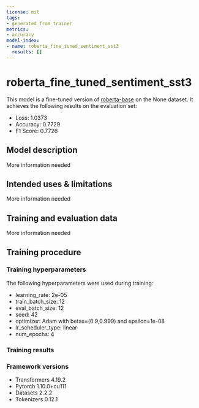 ```yaml
---
license: mit
tags:
- generated_from_trainer
metrics:
- accuracy
model-index:
- name: roberta_fine_tuned_sentiment_sst3
  results: []
---
```


<!-- This model card has been generated automatically according to the information the Trainer had access to. You
should probably proofread and complete it, then remove this comment. -->

# roberta_fine_tuned_sentiment_sst3

This model is a fine-tuned version of [roberta-base](https://huggingface.co/roberta-base) on the None dataset.
It achieves the following results on the evaluation set:
- Loss: 1.0373
- Accuracy: 0.7729
- F1 Score: 0.7726

## Model description

More information needed

## Intended uses & limitations

More information needed

## Training and evaluation data

More information needed

## Training procedure

### Training hyperparameters

The following hyperparameters were used during training:
- learning_rate: 2e-05
- train_batch_size: 12
- eval_batch_size: 12
- seed: 42
- optimizer: Adam with betas=(0.9,0.999) and epsilon=1e-08
- lr_scheduler_type: linear
- num_epochs: 4

### Training results



### Framework versions

- Transformers 4.19.2
- Pytorch 1.10.0+cu111
- Datasets 2.2.2
- Tokenizers 0.12.1
